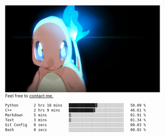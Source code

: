 [gif]: https://raw.githubusercontent.com/uysalserkan/uysalserkan/master/charmander-2.gif

![gif]
Feel free to [contact me.](mailto:uysalserkan08@gmail.com)
<!--
<div align="center">
<p>Profile Visitor Counter</p>
<img src="https://profile-counter.glitch.me/uysalserkan/count.svg" alt="hit counter" align="center">
</div>
-->
<!--START_SECTION:waka-->

```text
Python       2 hrs 18 mins   ████████████▓░░░░░░░░░░░░   50.09 %
C++          2 hrs 9 mins    ███████████▓░░░░░░░░░░░░░   46.61 %
Markdown     5 mins          ▒░░░░░░░░░░░░░░░░░░░░░░░░   01.91 %
Text         3 mins          ▒░░░░░░░░░░░░░░░░░░░░░░░░   01.34 %
Git Config   0 secs          ░░░░░░░░░░░░░░░░░░░░░░░░░   00.03 %
Bash         0 secs          ░░░░░░░░░░░░░░░░░░░░░░░░░   00.01 %
```

<!--END_SECTION:waka-->

